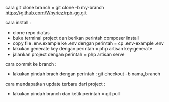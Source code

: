 cara git clone branch = git clone -b my-branch https://github.com/Whyriez/rpb-gg.git


cara install :
- clone repo diatas
- buka terminal project dan berikan perintah composer install
- copy file .env.example ke .env dengan perintah = cp .env-example .env
- lakukan generate key dengan perintah = php artisan key:generate
- jalankan project dengan perintah = php artisan serve


cara commit ke branch :
- lakukan pindah brach dengan perintah : git checkout -b nama_branch

cara mendapatkan update terbaru dari project :
- lakukan pindah branch dan ketik perintah = git pull
